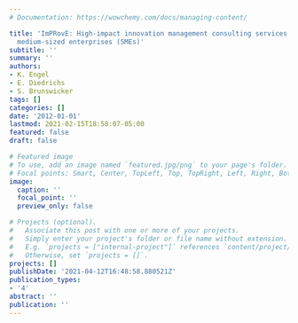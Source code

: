 ```yaml
---
# Documentation: https://wowchemy.com/docs/managing-content/

title: 'ImPRovE: High-impact innovation management consulting services for small and
  medium-sized enterprises (SMEs)'
subtitle: ''
summary: ''
authors:
- K. Engel
- E. Diedrichs
- S. Brunswicker
tags: []
categories: []
date: '2012-01-01'
lastmod: 2021-02-15T18:58:07-05:00
featured: false
draft: false

# Featured image
# To use, add an image named `featured.jpg/png` to your page's folder.
# Focal points: Smart, Center, TopLeft, Top, TopRight, Left, Right, BottomLeft, Bottom, BottomRight.
image:
  caption: ''
  focal_point: ''
  preview_only: false

# Projects (optional).
#   Associate this post with one or more of your projects.
#   Simply enter your project's folder or file name without extension.
#   E.g. `projects = ["internal-project"]` references `content/project/deep-learning/index.md`.
#   Otherwise, set `projects = []`.
projects: []
publishDate: '2021-04-12T16:48:58.880521Z'
publication_types:
- '4'
abstract: ''
publication: ''
---
```

